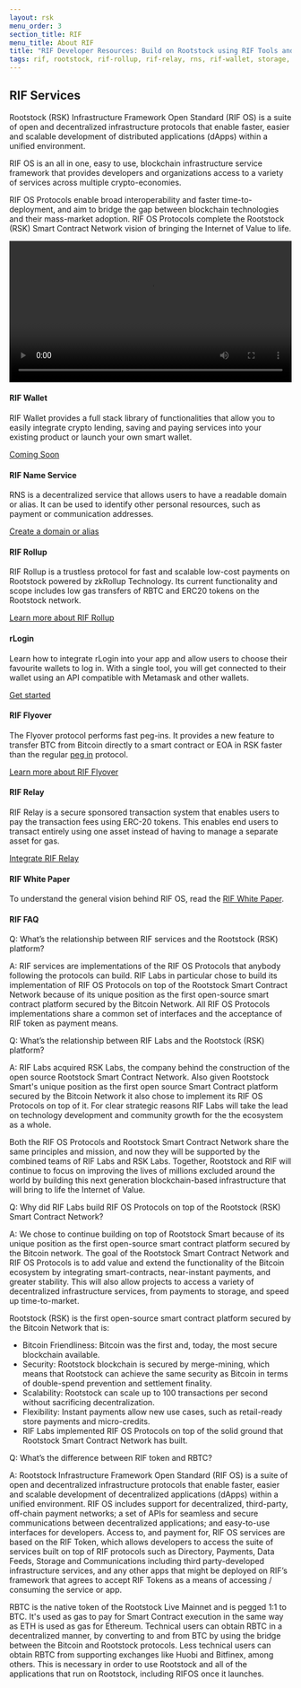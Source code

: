 ```yaml
---
layout: rsk
menu_order: 3
section_title: RIF
menu_title: About RIF
title: "RIF Developer Resources: Build on Rootstock using RIF Tools and Services | Dev.Rootstock.io"
tags: rif, rootstock, rif-rollup, rif-relay, rns, rif-wallet, storage, node, sdk, libraries, infrastructure, protocols, mvp, design, rbtc, defi, decentralized, quick-start, guides, tutorial, networks, dapps, tools, rsk, ethereum, smart-contracts, install, get-started, how-to, mainnet, testnet, contracts, wallets, web3, crypto
---
```


## RIF Services

Rootstock (RSK) Infrastructure Framework Open Standard (RIF OS) is a suite of open and decentralized infrastructure protocols that enable faster, easier and scalable development of distributed applications (dApps) within a unified environment.

RIF OS is an all in one, easy to use, blockchain infrastructure service framework that provides developers and organizations access to a variety of services across multiple crypto-economies.

RIF OS Protocols enable broad interoperability and faster time-to-deployment, and aim to bridge the gap between blockchain technologies and their mass-market adoption. RIF OS Protocols complete the Rootstock (RSK) Smart Contract Network vision of bringing the Internet of Value to life.

<div class="video-container">
  <video style="width: 100%" controls src="https://cdn.rifos.org/home_video.mp4"></video>
</div>

#### RIF Wallet

RIF Wallet provides a full stack library of functionalities that allow you to easily integrate crypto lending, saving and paying services into your existing product or launch your own smart wallet.

<div class="btn-container">
  <span></span>
    <a class="green" href="../rif/">Coming Soon</a>
</div>

#### RIF Name Service

RNS is a decentralized service that allows users to have a readable domain or alias. It can be used to identify other personal resources, such as payment or communication addresses.

<div class="btn-container">
  <span></span>
    <a class="green" href="../rif/rns/">Create a domain or alias</a>
</div>

#### RIF Rollup

RIF Rollup is a trustless protocol for fast and scalable low-cost payments on Rootstock powered by zkRollup Technology. Its current functionality and scope includes low gas transfers of RBTC and ERC20 tokens on the Rootstock network.

<div class="btn-container">
  <span></span>
    <a class="green" href="../rif/rollup">Learn more about RIF Rollup</a>
</div>

#### rLogin

Learn how to integrate rLogin into your app and allow users to choose their favourite wallets to log in. With a single tool, you will get connected to their wallet using an API compatible with Metamask and other wallets.

<div class="btn-container">
  <span></span>
    <a class="green" href="../rif/rlogin/">Get started</a>
</div>

#### RIF Flyover

The Flyover protocol performs fast peg-ins. It provides a new feature to transfer BTC from Bitcoin directly to a smart contract or EOA in RSK faster than the regular [peg in](../rsk/architecture/powpeg/) protocol.

<div class="btn-container">
  <span></span>
    <a class="green" href="../guides/flyover/">Learn more about RIF Flyover</a>
</div>

#### RIF Relay

RIF Relay is a secure sponsored transaction system that enables users to pay the transaction fees using ERC-20 tokens. This enables end users to transact entirely using one asset instead of having to manage a separate asset for gas.

<div class="btn-container">
  <span></span>
    <a class="green" href="../rif/relay/">Integrate RIF Relay</a>
</div>

#### RIF White Paper

To understand the general vision behind RIF OS, read the [RIF White Paper](https://rif.technology/static/add903ce229a6f45a606cd78b028cf9e/RIF-whitepaper-V2.pdf).

#### RIF FAQ

Q: What’s the relationship between RIF services and the Rootstock (RSK) platform?

A: RIF services are implementations of the RIF OS Protocols that anybody following the protocols can build. RIF Labs in particular chose to build its implementation of RIF OS Protocols on top of the Rootstock Smart Contract Network because of its unique position as the first open-source smart contract platform secured by the Bitcoin Network. All RIF OS Protocols implementations share a common set of interfaces and the acceptance of RIF token as payment means.

Q: What’s the relationship between RIF Labs and the Rootstock (RSK) platform?

A: RIF Labs acquired RSK Labs, the company behind the construction of the open source Rootstock Smart Contract Network. Also given Rootstock Smart's unique position as the first open source Smart Contract platform secured by the Bitcoin Network it also chose to implement its RIF OS Protocols on top of it. For clear strategic reasons RIF Labs will take the lead on technology development and community growth for the the ecosystem as a whole.

Both the RIF OS Protocols and Rootstock Smart Contract Network share the same principles and mission, and now they will be supported by the combined teams of RIF Labs and RSK Labs. Together, Rootstock and RIF will continue to focus on improving the lives of millions excluded around the world by building this next generation blockchain-based infrastructure that will bring to life the Internet of Value.

Q: Why did RIF Labs build RIF OS Protocols on top of the Rootstock (RSK) Smart Contract Network?

A: We chose to continue building on top of Rootstock Smart because of its unique position as the first open-source smart contract platform secured by the Bitcoin network. The goal of the Rootstock Smart Contract Network and RIF OS Protocols is to add value and extend the functionality of the Bitcoin ecosystem by integrating smart-contracts, near-instant payments, and greater stability. This will also allow projects to access a variety of decentralized infrastructure services, from payments to storage, and speed up time-to-market.

Rootstock (RSK) is the first open-source smart contract platform secured by the Bitcoin Network that is:

* Bitcoin Friendliness: Bitcoin was the first and, today, the most secure blockchain available.
* Security: Rootstock blockchain is secured by merge-mining, which means that Rootstock can achieve the same security as Bitcoin in terms of double-spend prevention and settlement finality.
* Scalability: Rootstock can scale up to 100 transactions per second without sacrificing decentralization.
* Flexibility: Instant payments allow new use cases, such as retail-ready store payments and micro-credits.
* RIF Labs implemented RIF OS Protocols on top of the solid ground that Rootstock Smart Contract Network has built.

Q: What’s the difference between RIF token and RBTC?

A: Rootstock Infrastructure Framework Open Standard (RIF OS) is a suite of open and decentralized infrastructure protocols that enable faster, easier and scalable development of decentralized applications (dApps) within a unified environment. RIF OS includes support for decentralized, third-party, off-chain payment networks; a set of APIs for seamless and secure communications between decentralized applications; and easy-to-use interfaces for developers. Access to, and payment for, RIF OS services are based on the RIF Token, which allows developers to access the suite of services built on top of RIF protocols such as Directory, Payments, Data Feeds, Storage and Communications including third party-developed infrastructure services, and any other apps that might be deployed on RIF’s framework that agrees to accept RIF Tokens as a means of accessing / consuming the service or app.

RBTC is the native token of the Rootstock Live Mainnet and is pegged 1:1 to BTC. It's used as gas to pay for Smart Contract execution in the same way as ETH is used as gas for Ethereum. Technical users can obtain RBTC in a decentralized manner, by converting to and from BTC by using the bridge between the Bitcoin and Rootstock protocols. Less technical users can obtain RBTC from supporting exchanges like Huobi and Bitfinex, among others. This is necessary in order to use Rootstock and all of the applications that run on Rootstock, including RIFOS once it launches.
